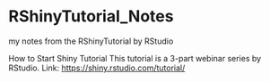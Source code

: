# RShinyTutorial_Notes
my notes from the RShinyTutorial by RStudio

How to Start Shiny Tutorial
This tutorial is a 3-part webinar series by RStudio. 
Link: https://shiny.rstudio.com/tutorial/
